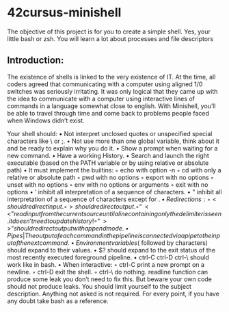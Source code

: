 # 42cursus-minishell
The objective of this project is for you to create a simple shell. Yes, your
little bash or zsh. You will learn a lot about processes and file descriptors

## Introduction:
The existence of shells is linked to the very existence of IT. At the time, all coders agreed
that communicating with a computer using aligned 1/0 switches was seriously
irritating. It was only logical that they came up with the idea to communicate with
a computer using interactive lines of commands in a language somewhat close
to english.
With Minishell, you’ll be able to travel through time and come back to problems
people faced when Windows didn’t exist.

Your shell should:
• Not interpret unclosed quotes or unspecified special characters like \ or ;.
• Not use more than one global variable, think about it and be ready to explain why
you do it.
• Show a prompt when waiting for a new command.
• Have a working History.
• Search and launch the right executable (based on the PATH variable or by using
relative or absolute path)
• It must implement the builtins:
◦ echo with option -n
◦ cd with only a relative or absolute path
◦ pwd with no options
◦ export with no options
◦ unset with no options
◦ env with no options or arguments
◦ exit with no options
• ’ inhibit all interpretation of a sequence of characters.
• " inhibit all interpretation of a sequence of characters except for $.
• Redirections:
◦ < should redirect input.
◦ > should redirect output.
◦ “<<” read input from the current source until a line containing only the delimiter is seen. it doesn’t need to update history!
◦ “>>” should redirect output with append mode.
• Pipes | The output of each command in the pipeline is connected via a pipe to the
input of the next command.
• Environment variables ($ followed by characters) should expand to their values.
• $? should expand to the exit status of the most recently executed foreground
pipeline.
• ctrl-C ctrl-D ctrl-\ should work like in bash.
• When interactive:
◦ ctrl-C print a new prompt on a newline.
◦ ctrl-D exit the shell.
◦ ctrl-\ do nothing.
readline function can produce some leak you don’t need to fix this.
But beware your own code should not produce leaks.
You should limit yourself to the subject description.
Anything not asked is not required.
For every point, if you have any doubt take bash as a reference.
